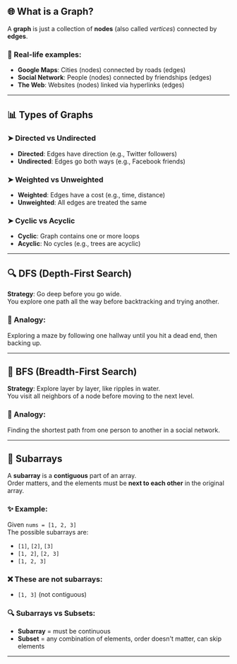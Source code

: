 ## 🌐 What is a Graph?

A **graph** is just a collection of **nodes** (also called *vertices*) connected by **edges**.

### 🧠 Real-life examples:
- **Google Maps**: Cities (nodes) connected by roads (edges)
- **Social Network**: People (nodes) connected by friendships (edges)
- **The Web**: Websites (nodes) linked via hyperlinks (edges)

---

## 📊 Types of Graphs

### ➤ Directed vs Undirected
- **Directed**: Edges have direction (e.g., Twitter followers)
- **Undirected**: Edges go both ways (e.g., Facebook friends)

### ➤ Weighted vs Unweighted
- **Weighted**: Edges have a cost (e.g., time, distance)
- **Unweighted**: All edges are treated the same

### ➤ Cyclic vs Acyclic
- **Cyclic**: Graph contains one or more loops
- **Acyclic**: No cycles (e.g., trees are acyclic)

---

## 🔍 DFS (Depth-First Search)

**Strategy**: Go deep before you go wide.  
You explore one path all the way before backtracking and trying another.

### 🎯 Analogy:
Exploring a maze by following one hallway until you hit a dead end, then backing up.

---

## 🌊 BFS (Breadth-First Search)

**Strategy**: Explore layer by layer, like ripples in water.  
You visit all neighbors of a node before moving to the next level.

### 🎯 Analogy:
Finding the shortest path from one person to another in a social network.

---


## 🔁 Subarrays

A **subarray** is a **contiguous** part of an array.  
Order matters, and the elements must be **next to each other** in the original array.

### ✨ Example:
Given `nums = [1, 2, 3]`  
The possible subarrays are:
- `[1]`, `[2]`, `[3]`
- `[1, 2]`, `[2, 3]`
- `[1, 2, 3]`

### ❌ These are **not** subarrays:
- `[1, 3]` (not contiguous)

### 🔍 Subarrays vs Subsets:
- **Subarray** = must be continuous
- **Subset** = any combination of elements, order doesn't matter, can skip elements

---